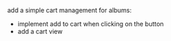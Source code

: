 add a simple cart management for albums:
- implement add to cart when clicking on the button
- add a cart view